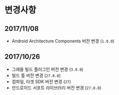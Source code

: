 # 변경사항

## 2017/11/08

- Android Architecture Components 버전 변경 (`1.0.0`)

## 2017/10/26

- 그래들 빌드 플러그인 버전 변경 (`3.0.0`)
- 빌드 툴 버전 변경 (`27.0.0`)
- 컴파일, 타겟 SDK 버전 변경 (`27`)
- 안드로이드 서포트 라이브러리 버전 변경 (`27.0.0`)
